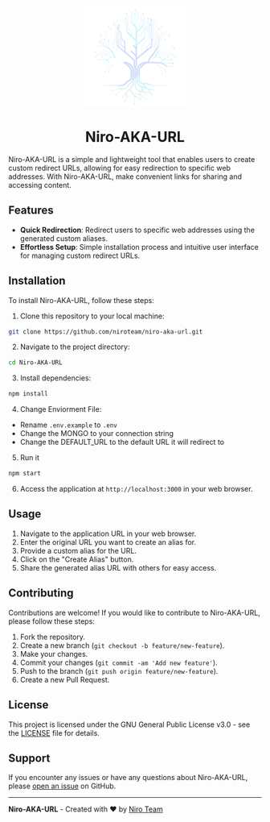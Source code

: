 <p align="center">
  <img src="branding/logo.png" alt="Niro Logo" width="200">
</p>

<h1 align="center">Niro-AKA-URL</h1>

Niro-AKA-URL is a simple and lightweight tool that enables users to create custom redirect URLs, allowing for easy redirection to specific web addresses. With Niro-AKA-URL, make convenient links for sharing and accessing content.

## Features

- **Quick Redirection**: Redirect users to specific web addresses using the generated custom aliases.
- **Effortless Setup**: Simple installation process and intuitive user interface for managing custom redirect URLs.

## Installation

To install Niro-AKA-URL, follow these steps:

1. Clone this repository to your local machine:

```bash
git clone https://github.com/niroteam/niro-aka-url.git
```

2. Navigate to the project directory:

```bash
cd Niro-AKA-URL
```

3. Install dependencies:

```bash
npm install
```

4. Change Enviorment File:

- Rename `.env.example` to `.env`
- Change the MONGO to your connection string
- Change the DEFAULT_URL to the default URL it will redirect to

5. Run it

```bash
npm start
```

6. Access the application at `http://localhost:3000` in your web browser.

## Usage

1. Navigate to the application URL in your web browser.
2. Enter the original URL you want to create an alias for.
3. Provide a custom alias for the URL.
4. Click on the "Create Alias" button.
5. Share the generated alias URL with others for easy access.

## Contributing

Contributions are welcome! If you would like to contribute to Niro-AKA-URL, please follow these steps:

1. Fork the repository.
2. Create a new branch (`git checkout -b feature/new-feature`).
3. Make your changes.
4. Commit your changes (`git commit -am 'Add new feature'`).
5. Push to the branch (`git push origin feature/new-feature`).
6. Create a new Pull Request.

## License

This project is licensed under the GNU General Public License v3.0 - see the [LICENSE](LICENSE) file for details.

## Support

If you encounter any issues or have any questions about Niro-AKA-URL, please [open an issue](https://github.com/niroteam/niro-aka-url/issues) on GitHub.

---

**Niro-AKA-URL** - Created with ❤️ by [Niro Team](https://github.com/niroteam)
